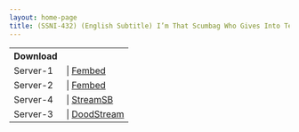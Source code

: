 ```yaml
---
layout: home-page
title: (SSNI-432) (English Subtitle) I’m That Scumbag Who Gives Into Temptation When My Girlfriend’s Busty Little Sister Provokes Me With Her Bra-Less F-Cup Tits. Yua Mikami
---
```


<table><tbody>
<tr>
<th>Download</th>
</tr>
<tr>
<td>Server-1</td>
<td>| <a href="https://watchjavnow.xyz/f/ygj4wse86lp-8ml" target="_blank">Fembed</a></td>
</tr>
<tr>
<td>Server-2</td>
<td>| <a href="ggg" target="_blank">Fembed</a></td>
</tr>
<tr>
<td>Server-4</td>
<td>| <a href="https://javside.com/d/o5e2821u25np.html" target="_blank">StreamSB</a></td>
</tr>
<tr>
<td>Server-3</td>
<td>| <a href="https://dood.pm/d/yemzex6ndzs1%20" target="_blank">DoodStream</a></td>
</tr>
</tbody></table>
